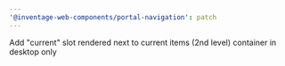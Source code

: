 ```yaml
---
'@inventage-web-components/portal-navigation': patch
---
```


Add "current" slot rendered next to current items (2nd level) container in desktop only
